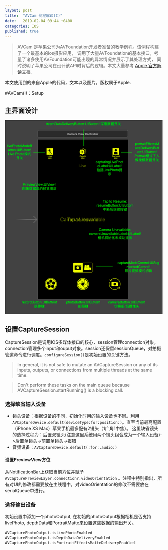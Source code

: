 ```yaml
---
layout: post
title:  "AVCam 例程解读(I)"
date:   2019-02-04 09:44 +0400
categories: IOS
published: true
---
```


>AVCam 是苹果公司为AVFoundation开发者准备的教学例程。该例程构建了一个最基本的ios摄影应用，
调用了大量AVFoundation的基本接口，考量了诸多使用AVFoundation可能出现的异常情况并展示了其处理方式，
同时说明了苹果公司在设计该API时背后的逻辑。本文大量参考
[Apple 官方解读文档](https://developer.apple.com/documentation/avfoundation/cameras_and_media_capture/avcam_building_a_camera_app).

本文使用到的来自Apple的代码，文本以及图片，版权属于Apple.

#AVCam(I)：Setup

## 主界面设计
![MainStoryboard](/_posts/assets/avcam/mainstoryboard.png)

## 设置CaptureSession
CaptureSession是调用IOS多媒体接口的核心，session管理connection对象，connection管理多个input和ouput对象。session还保留sessionQueue，对拍摄管道命令进行调度。`configureSession()`是初始设置的关键方法。

> In general, it is not safe to mutate an AVCaptureSession or any of its inputs, outputs, or connections from multiple threads at the same time.

> Don't perform these tasks on the main queue because AVCaptureSession.startRunning() is a blocking call.

### 选择缺省输入设备
- 镜头设备：根据设备的不同，初始化时用的输入设备也不同。利用`AVCaptureDevice.default(deviceType:for:position:)`。直至当前最高配置（iPhone XS Max）苹果手机最多配有2镜头（1广角1中焦）。
这里缺省镜头的选择过程为：后置双镜头(注意这里系统用两个镜头组合成为一个输入设备)->后置单镜头->前置单镜头->报错
- 音频设备：`AVCaptureDevice.default(:for:.audio:)`


#### 设置PreviewView方位
从NotificationBar上获取当前方位并赋予`AVCapturePreviewLayer.connection?.videoOrientation`
。注释中特别指出，所有对UI的修改都需要放在主线程中，对videoOrientation的修改不需要放在serialQueue中进行。


### 选择输出设备
初始设置中添加一个photoOutput, 在初始的photoOutput根据相机是否支持livePhoto, depthData和PortraitMatte来设置这些数据的输出开关。
```
AVCapturePhotoOutput.isLivePhotoEnabled
AVCapturePhotoOutput.isDepthDataDeliveryEnabled
AVCapturePhotoOutput.isPortraitEffectsMatteDeliveryEnabled
```
